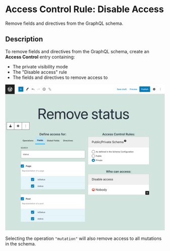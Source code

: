 # Access Control Rule: Disable Access

Remove fields and directives from the GraphQL schema.

## Description

To remove fields and directives from the GraphQL schema, create an **Access Control** entry containing:

- The private visibility mode
- The "Disable access" rule
- The fields and directives to remove access to

![Using the "disable access" rule](../../images/acl-rule-disable-access.png "Using the 'disable access' rule")

Selecting the operation `"mutation"` will also remove access to all mutations in the schema.
